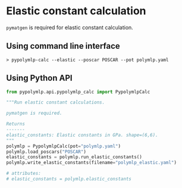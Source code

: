 # Elastic constant calculation

`pymatgen` is required for elastic constant calculation.

## Using command line interface
```shell
> pypolymlp-calc --elastic --poscar POSCAR --pot polymlp.yaml
```

## Using Python API
```python
from pypolymlp.api.pypolymlp_calc import PypolymlpCalc

"""Run elastic constant calculations.

pymatgen is required.

Returns
-------
elastic_constants: Elastic constants in GPa. shape=(6,6).
"""
polymlp = PypolymlpCalc(pot="polymlp.yaml")
polymlp.load_poscars("POSCAR")
elastic_constants = polymlp.run_elastic_constants()
polymlp.write_elastic_constants(filename="polymlp_elastic.yaml")

# attributes:
# elastic_constants = polymlp.elastic_constants
```
